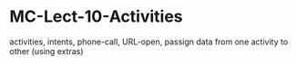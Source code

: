 # MC-Lect-10-Activities
activities, intents, phone-call, URL-open, passign data from one activity to other (using extras)